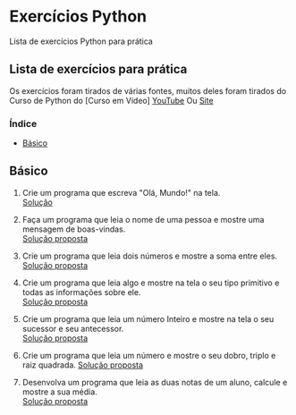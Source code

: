 # Exercícios Python
Lista de exercícios Python para prática

## Lista de exercícios para prática
Os exercícios foram tirados de várias fontes, muitos deles foram tirados do Curso de Python do [Curso em Vídeo]
[YouTube](https://www.youtube.com/c/CursoemVídeo) Ou [Site](https://www.cursoemvideo.com)

### Índice
- [Básico](#básico)

## Básico
1. Crie um programa que escreva "Olá, Mundo!" na tela.<br>
 [Solução](https://github.com/PedroHenriRB/Exercicios_Python/blob/main/basico/ex001.py)<br>

2. Faça um programa que leia o nome de uma pessoa e mostre uma mensagem de boas-vindas.<br>
 [Solução proposta](https://github.com/PedroHenriRB/Exercicios_Python/blob/main/basico/ex002.py)<br>

3. Crie um programa que leia dois números e mostre a soma entre eles.<br>
 [Solução proposta](https://github.com/PedroHenriRB/Exercicios_Python/blob/main/basico/ex003.py)<br>

4. Crie um programa que leia algo e mostre na tela o seu tipo primitivo e todas as informações sobre ele.<br>
 [Solução proposta](https://github.com/PedroHenriRB/Exercicios_Python/blob/main/basico/ex004.py)<br>

5. Crie um programa que leia um número Inteiro e mostre na tela o seu sucessor e seu antecessor.<br>
 [Solução proposta](https://github.com/PedroHenriRB/Exercicios_Python/blob/main/basico/ex005.py)<br>

6. Crie um programa que leia um número e mostre o seu dobro, triplo e raiz quadrada.
 [Solução proposta](https://github.com/PedroHenriRB/Exercicios_Python/blob/main/basico/ex006.py)<br>

7. Desenvolva um programa que leia as duas notas de um aluno, calcule e mostre a sua média.<br>
 [Solução proposta](https://github.com/PedroHenriRB/Exercicios_Python/blob/main/basico/ex007.py)<br>